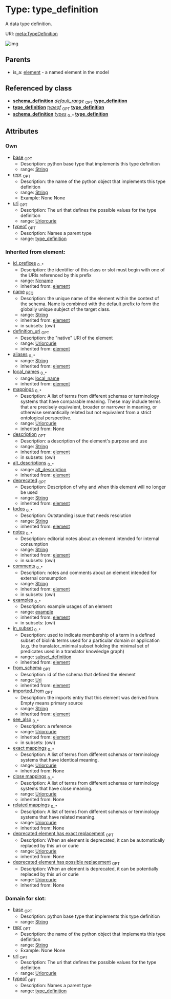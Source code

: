 
# Type: type_definition


A data type definition.

URI: [meta:TypeDefinition](https://w3id.org/biolink/biolinkml/meta/TypeDefinition)


![img](http://yuml.me/diagram/nofunky;dir:TB/class/\[SubsetDefinition]<in_subset(i)%200..*-%20\[TypeDefinition|base:string%20%3F;uri:uriorcurie%20%3F;repr:string%20%3F;id_prefixes(i):ncname%20*;name(pk)(i):string;definition_uri(i):uriorcurie%20%3F;aliases(i):string%20*;mappings(i):uriorcurie%20*;description(i):string%20%3F;deprecated(i):string%20%3F;todos(i):string%20*;notes(i):string%20*;comments(i):string%20*;from_schema(i):uri%20%3F;imported_from(i):string%20%3F;see_also(i):uriorcurie%20*;exact_mappings(i):uriorcurie%20*;close_mappings(i):uriorcurie%20*;related_mappings(i):uriorcurie%20*;deprecated_element_has_exact_replacement(i):uriorcurie%20%3F;deprecated_element_has_possible_replacement(i):uriorcurie%20%3F],%20\[Example]<examples(i)%200..*-++\[TypeDefinition],%20\[AltDescription]<alt_descriptions(i)%200..*-++\[TypeDefinition],%20\[LocalName]<local_names(i)%200..*-++\[TypeDefinition],%20\[TypeDefinition]<typeof%200..1-%20\[TypeDefinition],%20\[SchemaDefinition]-%20default_range%200..1>\[TypeDefinition],%20\[SchemaDefinition]++-%20types%200..*>\[TypeDefinition],%20\[Element]^-\[TypeDefinition])

## Parents

 *  is_a: [element](element.md) - a named element in the model

## Referenced by class

 *  **[schema_definition](schema_definition.md)** *[default_range](default_range.md)*  <sub>OPT</sub>  **[type_definition](type_definition.md)**
 *  **[type_definition](type_definition.md)** *[typeof](typeof.md)*  <sub>OPT</sub>  **[type_definition](type_definition.md)**
 *  **[schema_definition](schema_definition.md)** *[types](types.md)*  <sub>0..*</sub>  **[type_definition](type_definition.md)**

## Attributes


### Own

 * [base](base.md)  <sub>OPT</sub>
    * Description: python base type that implements this type definition
    * range: [String](type/String.md)
 * [repr](repr.md)  <sub>OPT</sub>
    * Description: the name of the python object that implements this type definition
    * range: [String](type/String.md)
    * Example: None None
 * [uri](type_uri.md)  <sub>OPT</sub>
    * Description: The uri that defines the possible values for the type definition
    * range: [Uriorcurie](type/Uriorcurie.md)
 * [typeof](typeof.md)  <sub>OPT</sub>
    * Description: Names a parent type
    * range: [type_definition](type_definition.md)

### Inherited from element:

 * [id_prefixes](id_prefixes.md)  <sub>0..*</sub>
    * Description: the identifier of this class or slot must begin with one of the URIs referenced by this prefix
    * range: [Ncname](type/Ncname.md)
    * inherited from: [element](element.md)
 * [name](name.md)  <sub>REQ</sub>
    * Description: the unique name of the element within the context of the schema.  Name is combined with the default prefix to form the globally unique subject of the target class.
    * range: [String](type/String.md)
    * inherited from: [element](element.md)
    * in subsets: (owl)
 * [definition_uri](definition_uri.md)  <sub>OPT</sub>
    * Description: the "native" URI of the element
    * range: [Uriorcurie](type/Uriorcurie.md)
    * inherited from: [element](element.md)
 * [aliases](aliases.md)  <sub>0..*</sub>
    * range: [String](type/String.md)
    * inherited from: [element](element.md)
 * [local_names](local_names.md)  <sub>0..*</sub>
    * range: [local_name](local_name.md)
    * inherited from: [element](element.md)
 * [mappings](mappings.md)  <sub>0..*</sub>
    * Description: A list of terms from different schemas or terminology systems that have comparable meaning. These may include terms that are precisely equivalent, broader or narrower in meaning, or otherwise semantically related but not equivalent from a strict ontological perspective.
    * range: [Uriorcurie](type/Uriorcurie.md)
    * inherited from: None
 * [description](description.md)  <sub>OPT</sub>
    * Description: a description of the element's purpose and use
    * range: [String](type/String.md)
    * inherited from: [element](element.md)
    * in subsets: (owl)
 * [alt_descriptions](alt_descriptions.md)  <sub>0..*</sub>
    * range: [alt_description](alt_description.md)
    * inherited from: [element](element.md)
 * [deprecated](deprecated.md)  <sub>OPT</sub>
    * Description: Description of why and when this element will no longer be used
    * range: [String](type/String.md)
    * inherited from: [element](element.md)
 * [todos](todos.md)  <sub>0..*</sub>
    * Description: Outstanding issue that needs resolution
    * range: [String](type/String.md)
    * inherited from: [element](element.md)
 * [notes](notes.md)  <sub>0..*</sub>
    * Description: editorial notes about an element intended for internal consumption
    * range: [String](type/String.md)
    * inherited from: [element](element.md)
    * in subsets: (owl)
 * [comments](comments.md)  <sub>0..*</sub>
    * Description: notes and comments about an element intended for external consumption
    * range: [String](type/String.md)
    * inherited from: [element](element.md)
    * in subsets: (owl)
 * [examples](examples.md)  <sub>0..*</sub>
    * Description: example usages of an element
    * range: [example](example.md)
    * inherited from: [element](element.md)
    * in subsets: (owl)
 * [in_subset](in_subset.md)  <sub>0..*</sub>
    * Description: used to indicate membership of a term in a defined subset of biolink terms used for a particular domain or application (e.g. the translator_minimal subset holding the minimal set of predicates used in a translator knowledge graph)
    * range: [subset_definition](subset_definition.md)
    * inherited from: [element](element.md)
 * [from_schema](from_schema.md)  <sub>OPT</sub>
    * Description: id of the schema that defined the element
    * range: [Uri](type/Uri.md)
    * inherited from: [element](element.md)
 * [imported_from](imported_from.md)  <sub>OPT</sub>
    * Description: the imports entry that this element was derived from.  Empty means primary source
    * range: [String](type/String.md)
    * inherited from: [element](element.md)
 * [see_also](see_also.md)  <sub>0..*</sub>
    * Description: a reference
    * range: [Uriorcurie](type/Uriorcurie.md)
    * inherited from: [element](element.md)
    * in subsets: (owl)
 * [exact mappings](exact_mappings.md)  <sub>0..*</sub>
    * Description: A list of terms from different schemas or terminology systems that have identical meaning.
    * range: [Uriorcurie](type/Uriorcurie.md)
    * inherited from: None
 * [close mappings](close_mappings.md)  <sub>0..*</sub>
    * Description: A list of terms from different schemas or terminology systems that have close meaning.
    * range: [Uriorcurie](type/Uriorcurie.md)
    * inherited from: None
 * [related mappings](related_mappings.md)  <sub>0..*</sub>
    * Description: A list of terms from different schemas or terminology systems that have related meaning.
    * range: [Uriorcurie](type/Uriorcurie.md)
    * inherited from: None
 * [deprecated element has exact replacement](deprecated_element_has_exact_replacement.md)  <sub>OPT</sub>
    * Description: When an element is deprecated, it can be automatically replaced by this uri or curie
    * range: [Uriorcurie](type/Uriorcurie.md)
    * inherited from: None
 * [deprecated element has possible replacement](deprecated_element_has_possible_replacement.md)  <sub>OPT</sub>
    * Description: When an element is deprecated, it can be potentially replaced by this uri or curie
    * range: [Uriorcurie](type/Uriorcurie.md)
    * inherited from: None

### Domain for slot:

 * [base](base.md)  <sub>OPT</sub>
    * Description: python base type that implements this type definition
    * range: [String](type/String.md)
 * [repr](repr.md)  <sub>OPT</sub>
    * Description: the name of the python object that implements this type definition
    * range: [String](type/String.md)
    * Example: None None
 * [uri](type_uri.md)  <sub>OPT</sub>
    * Description: The uri that defines the possible values for the type definition
    * range: [Uriorcurie](type/Uriorcurie.md)
 * [typeof](typeof.md)  <sub>OPT</sub>
    * Description: Names a parent type
    * range: [type_definition](type_definition.md)
